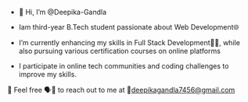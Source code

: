 - 👋 Hi, I’m @Deepika-Gandla
- Iam third-year B.Tech student passionate about Web Development🌐

- I’m currently enhancing my skills in Full Stack Development👩‍💻, while also pursuing various certification courses on online platforms

- I participate in online tech communities and coding challenges to improve my skills.

 📌 Feel free 🗣️👤 to reach out to me at
📩deepikagandla7456@gmail.com

<!---
Deepika-Gandla/Deepika-Gandla is a ✨ special ✨ repository because its `README.md` (this file) appears on your GitHub profile.
You can click the Preview link to take a look at your changes.
--->

